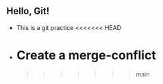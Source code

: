 ## Hello, Git!

- This is a git practice
  <<<<<<< HEAD
- # Create a merge-conflict
  > > > > > > > main

